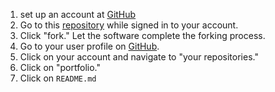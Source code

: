 1. set up an account at [GitHub](https://github.com)
2. Go to this [repository](https://github.com/milesccoleman/portfolio.git) while signed in to your account. 
3. Click "fork." Let the software complete the forking process. 
4. Go to your user profile on [GitHub](https://github.com). 
5. Click on your account and navigate to "your repositories." 
6. Click on "portfolio." 
7. Click on ```README.md```
